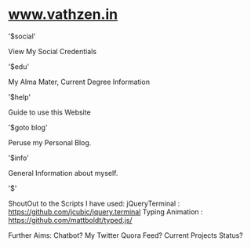 # www.vathzen.in
'$social'

  View My Social Credentials

'$edu'

  My Alma Mater, Current Degree Information

'$help'

  Guide to use this Website

'$goto blog'

  Peruse my Personal Blog.

'$info'

  General Information about myself.

'$<more fun stuff for you to find>'

ShoutOut to the Scripts I have used:
  jQueryTerminal : https://github.com/jcubic/jquery.terminal
  Typing Animation : https://github.com/mattboldt/typed.js/


Further Aims:
  Chatbot? My Twitter Quora Feed? Current Projects Status?
